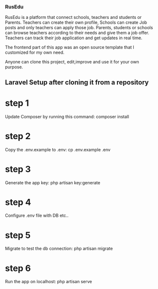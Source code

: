 ### RusEdu

RusEdu is a platform that connect schools, teachers and students or Parents. Teachers can create their own profile, Schools can create Job posts and only teachers can apply those job. Parents, students or schools can browse teachers according to their needs and give them  a job offer. Teachers can track their job application and get updates in real time.

The frontend part of this app was an open source template that I customized for my own need. 

Anyone can clone this project, edit,improve and use it for your own purpose.

## Laravel Setup after cloning it from a repository

# step 1

Update Composer by running this command:  composer install

# step 2

Copy the .env.example to .env: cp .env.example .env

# step 3 

Generate the app key: php artisan key:generate

# step 4

Configure .env file with DB etc..

# step 5

Migrate to test the db connection: php artisan migrate

# step 6

Run the app on localhost: php artisan serve



